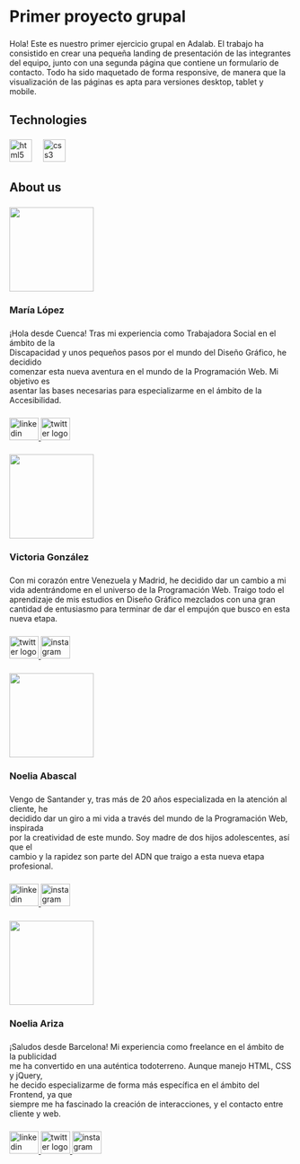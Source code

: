 <h1 align="left">Primer proyecto grupal</h1>

###

<p align="left">Hola! Este es nuestro primer ejercicio grupal en Adalab. El trabajo ha consistido en crear una pequeña landing de presentación de las integrantes del equipo, junto con una segunda página que contiene un formulario de contacto. Todo ha sido maquetado de forma responsive, de manera que la visualización de las páginas es apta para versiones desktop, tablet y mobile.</p>

###

<h2 align="left">Technologies</h2>

###

<div align="left">
  <img src="https://cdn.jsdelivr.net/gh/devicons/devicon/icons/html5/html5-original.svg" height="40" alt="html5 logo"  />
  <img width="12" />
  <img src="https://cdn.jsdelivr.net/gh/devicons/devicon/icons/css3/css3-original.svg" height="40" alt="css3 logo"  />
</div>

###

<h2 align="left">About us</h2>

###

<div align="left">
  <img height="150" src="https://i.ibb.co/Mfv6CQm/maria-lopez.jpg"  />
</div>

###

<h3 align="left">María López</h3>

###

<p align="left">¡Hola desde Cuenca! Tras mi experiencia como Trabajadora Social en el ámbito de la<br>Discapacidad y unos pequeños pasos por el mundo del Diseño Gráfico, he decidido<br>comenzar esta nueva aventura en el mundo de la Programación Web. Mi objetivo es<br>asentar las bases necesarias para especializarme en el ámbito de la Accesibilidad.</p>

###

<div align="left">
  <a href="https://www.linkedin.com/in/mar%C3%ADa-l%C3%B3pez-herr%C3%A1iz-2a7118104" target="_blank">
    <img src="https://raw.githubusercontent.com/maurodesouza/profile-readme-generator/master/src/assets/icons/social/linkedin/default.svg" width="52" height="40" alt="linkedin logo"  />
  </a>
  <a href="https://twitter.com/_emedenada" target="_blank">
    <img src="https://raw.githubusercontent.com/maurodesouza/profile-readme-generator/master/src/assets/icons/social/twitter/default.svg" width="52" height="40" alt="twitter logo"  />
  </a>
</div>

###

<div align="left">
  <img height="150" src="https://i.ibb.co/GC2fbdp/vicky-gonzalez.jpg"  />
</div>

###

<h3 align="left">Victoria González</h3>

###

<p align="left">Con mi corazón entre Venezuela y Madrid, he decidido dar un cambio a mi vida adentrándome en el universo de la Programación Web. Traigo todo el aprendizaje de mis estudios en Diseño Gráfico mezclados con una gran cantidad de entusiasmo para terminar de dar el empujón que busco en esta nueva etapa.</p>

###

<div align="left">
  <a href="https://twitter.com/victoriaggz_" target="_blank">
    <img src="https://raw.githubusercontent.com/maurodesouza/profile-readme-generator/master/src/assets/icons/social/twitter/default.svg" width="52" height="40" alt="twitter logo"  />
  </a>
  <a href="https://www.instagram.com/victoriagz_" target="_blank">
    <img src="https://raw.githubusercontent.com/maurodesouza/profile-readme-generator/master/src/assets/icons/social/instagram/default.svg" width="52" height="40" alt="instagram logo"  />
  </a>
</div>

###

<div align="left">
  <img height="150" src="https://i.ibb.co/GW6Ty84/noe-abad.jpg"  />
</div>

###

<h3 align="left">Noelia Abascal</h3>

###

<p align="left">Vengo de Santander y, tras más de 20 años especializada en la atención al cliente, he<br>decidido dar un giro a mi vida a través del mundo de la Programación Web, inspirada<br>por la creatividad de este mundo. Soy madre de dos hijos adolescentes, así que el<br>cambio y la rapidez son parte del ADN que traigo a esta nueva etapa profesional.</p>

###

<div align="left">
  <a href="https://www.linkedin.com/in/noelia-abascal-cabrera-2319a92aa/" target="_blank">
    <img src="https://raw.githubusercontent.com/maurodesouza/profile-readme-generator/master/src/assets/icons/social/linkedin/default.svg" width="52" height="40" alt="linkedin logo"  />
  </a>
  <a href="https://www.instagram.com/nabascalc/#" target="_blank">
    <img src="https://raw.githubusercontent.com/maurodesouza/profile-readme-generator/master/src/assets/icons/social/instagram/default.svg" width="52" height="40" alt="instagram logo"  />
  </a>
</div>

###

<div align="left">
  <img height="150" src="https://i.ibb.co/smRN62k/noe-ariza.jpg"  />
</div>

###

<h3 align="left">Noelia Ariza</h3>

###

<p align="left">¡Saludos desde Barcelona! Mi experiencia como freelance en el ámbito de la publicidad<br>me ha convertido en una auténtica todoterreno. Aunque manejo HTML, CSS y jQuery,<br>he decido especializarme de forma más específica en el ámbito del Frontend, ya que<br>siempre me ha fascinado la creación de interacciones, y el contacto entre cliente y web.</p>

###

<div align="left">
  <a href="https://www.linkedin.com/in/noeliaariza/" target="_blank">
    <img src="https://raw.githubusercontent.com/maurodesouza/profile-readme-generator/master/src/assets/icons/social/linkedin/default.svg" width="52" height="40" alt="linkedin logo"  />
  </a>
  <a href="https://twitter.com/noeliaariza" target="_blank">
    <img src="https://raw.githubusercontent.com/maurodesouza/profile-readme-generator/master/src/assets/icons/social/twitter/default.svg" width="52" height="40" alt="twitter logo"  />
  </a>
  <a href="https://www.instagram.com/_noelia.ariza/" target="_blank">
    <img src="https://raw.githubusercontent.com/maurodesouza/profile-readme-generator/master/src/assets/icons/social/instagram/default.svg" width="52" height="40" alt="instagram logo"  />
  </a>
</div>

###

